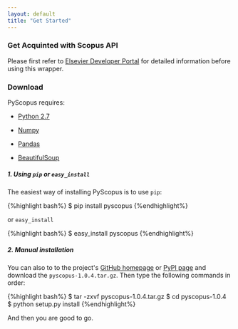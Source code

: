 ```yaml
---
layout: default
title: "Get Started"
---
```


### Get Acquinted with Scopus API

Please first refer to [Elsevier Developer Portal](http://dev.elsevier.com/index.html) for detailed information before using this wrapper.

### Download

PyScopus requires:

+ [Python 2.7](https://www.python.org/download/releases/2.7/)

+ [Numpy](http://www.numpy.org/)

+ [Pandas](http://pandas.pydata.org/)

+ [BeautifulSoup](http://www.crummy.com/software/BeautifulSoup/)

##### 1. Using `pip` or `easy_install`

The easiest way of installing PyScopus is to use `pip`:

{%highlight bash%}
$ pip install pyscopus
{%endhighlight%}

 or `easy_install`

{%highlight bash%}
$ easy_install pyscopus
{%endhighlight%}

##### 2. Manual installation

You can also to to the project's <a href="https://github.com/zhiyzuo/python-scopus" target="_blank">GitHub homepage</a> or <a href="https://pypi.python.org/pypi/pyscopus" target="_blank">PyPI page</a> and download the `pyscopus-1.0.4.tar.gz`. Then type the following commands in order:

{%highlight bash%}
$ tar -zxvf pyscopus-1.0.4.tar.gz 
$ cd pyscopus-1.0.4
$ python setup.py install
{%endhighlight%}

And then you are good to go.

